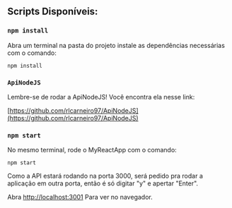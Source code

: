 ## Scripts Disponíveis:

### `npm install`

Abra um terminal na pasta do projeto instale as dependências necessárias com o comando: 

```npm install```

### `ApiNodeJS`

Lembre-se de rodar a ApiNodeJS! Você encontra ela nesse link:

[https://github.com/rlcarneiro97/ApiNodeJS](https://github.com/rlcarneiro97/ApiNodeJS)

### `npm start`

No mesmo terminal, rode o MyReactApp com o comando: 

```npm start```

Como a API estará rodando na porta 3000, será pedido pra rodar a aplicação em outra porta, então é só digitar "y" e apertar "Enter".

Abra [http://localhost:3001](http://localhost:3001) Para ver no navegador.